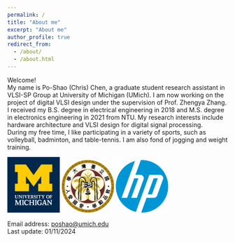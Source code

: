```yaml
---
permalink: /
title: "About me"
excerpt: "About me"
author_profile: true
redirect_from: 
  - /about/
  - /about.html
---
```


Welcome! <br> My name is Po-Shao (Chris) Chen, a graduate student research assistant in VLSI-SP Group at University of Michigan (UMich). I am now working on the project of digital VLSI design under the supervision of Prof. Zhengya Zhang. <br/>
I received my B.S. degree in electrical engineering in 2018 and M.S. degree in electronics engineering in 2021 from NTU. My research interests include hardware architecture and VLSI design for digital signal processing.<br/>
During my free time, I like participating in a variety of sports, such as volleyball, badminton, and table-tennis. I am also fond of jogging and weight training. <br/>

<img src='/images/U-M_Logo-Hex.png' width='120'>
<img src='/images/ntu_emblem.png' width='120' >
<img src='/images/HP.jpg' width='120' > <br/>

Email address: poshao@umich.edu <br/>
Last update: 01/11/2024
